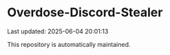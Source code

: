 # Overdose-Discord-Stealer

Last updated: 2025-06-04 20:01:13

This repository is automatically maintained.
